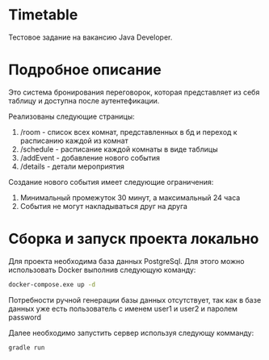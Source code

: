 # Timetable

Тестовое задание на вакансию Java Developer. 
 
# Подробное описание
Это система бронирования переговорок, которая представляет из себя таблицу и доступна после аутентефикации.

Реализованы следующие страницы:
1. /room - список всех комнат, представленных в бд и переход к расписанию каждой из комнат
1. /schedule - расписание каждой комнаты в виде таблицы
1. /addEvent - добавление нового события  
1. /details - детали мероприятия

Создание нового события имеет следующие ограничения:
1. Минимальный промежуток 30 минут, а максимальный 24 часа
1. События не могут накладываться друг на друга
 
# Сборка и запуск проекта локально
Для проекта необходима база данных PostgreSql. Для этого можно использовать Docker выполнив следующую команду:
```bash
docker-compose.exe up -d
```
Потребности ручной генерации базы данных отсутствует, так как в базе данных уже есть пользователь с именем user1 и user2 и паролем password

Далее необходимо запустить сервер используя следующу комманду:
```bash
gradle run
```
